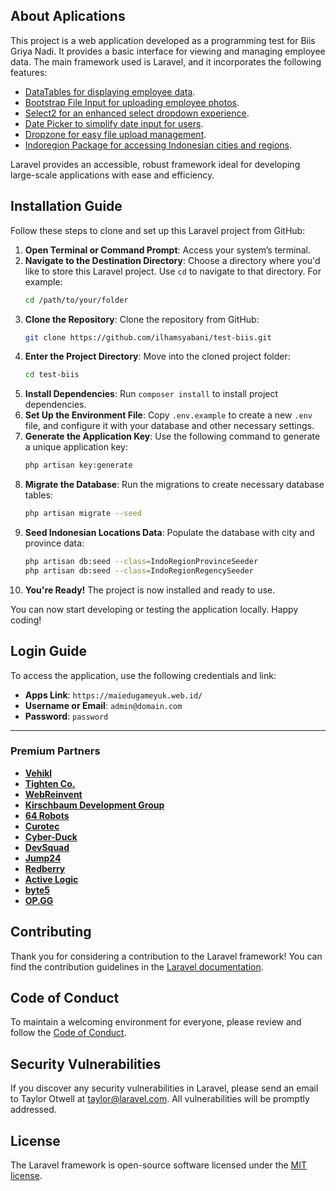 

## About Aplications

This project is a web application developed as a programming test for Biis Griya Nadi. It provides a basic interface for viewing and managing employee data. The main framework used is Laravel, and it incorporates the following features:

- [DataTables for displaying employee data](https://datatables.net/).
- [Bootstrap File Input for uploading employee photos](https://plugins.krajee.com/file-input).
- [Select2 for an enhanced select dropdown experience](https://select2.org/).
- [Date Picker to simplify date input for users](https://www.daterangepicker.com/).
- [Dropzone for easy file upload management](https://www.dropzone.dev/).
- [Indoregion Package for accessing Indonesian cities and regions](https://github.com/azishapidin/indoregion).

Laravel provides an accessible, robust framework ideal for developing large-scale applications with ease and efficiency.

## Installation Guide

Follow these steps to clone and set up this Laravel project from GitHub:

1. **Open Terminal or Command Prompt**: Access your system’s terminal.
2. **Navigate to the Destination Directory**: Choose a directory where you'd like to store this Laravel project. Use `cd` to navigate to that directory. For example:
   ```bash
   cd /path/to/your/folder
   ```
3. **Clone the Repository**: Clone the repository from GitHub:
   ```bash
   git clone https://github.com/ilhamsyabani/test-biis.git
   ```
4. **Enter the Project Directory**: Move into the cloned project folder:
   ```bash
   cd test-biis
   ```
5. **Install Dependencies**: Run `composer install` to install project dependencies.
6. **Set Up the Environment File**: Copy `.env.example` to create a new `.env` file, and configure it with your database and other necessary settings.
7. **Generate the Application Key**: Use the following command to generate a unique application key:
   ```bash
   php artisan key:generate
   ```
8. **Migrate the Database**: Run the migrations to create necessary database tables:
   ```bash
   php artisan migrate --seed
   ```
9. **Seed Indonesian Locations Data**: Populate the database with city and province data:
   ```bash
   php artisan db:seed --class=IndoRegionProvinceSeeder
   php artisan db:seed --class=IndoRegionRegencySeeder
   ```
10. **You're Ready!** The project is now installed and ready to use.

You can now start developing or testing the application locally. Happy coding!

## Login Guide

To access the application, use the following credentials and link:

- **Apps Link**: `https://maiedugameyuk.web.id/`
- **Username or Email**: `admin@domain.com`
- **Password**: `password`

---

### Premium Partners

- **[Vehikl](https://vehikl.com/)**
- **[Tighten Co.](https://tighten.co)**
- **[WebReinvent](https://webreinvent.com/)**
- **[Kirschbaum Development Group](https://kirschbaumdevelopment.com)**
- **[64 Robots](https://64robots.com)**
- **[Curotec](https://www.curotec.com/services/technologies/laravel/)**
- **[Cyber-Duck](https://cyber-duck.co.uk)**
- **[DevSquad](https://devsquad.com/hire-laravel-developers)**
- **[Jump24](https://jump24.co.uk)**
- **[Redberry](https://redberry.international/laravel/)**
- **[Active Logic](https://activelogic.com)**
- **[byte5](https://byte5.de)**
- **[OP.GG](https://op.gg)**

## Contributing

Thank you for considering a contribution to the Laravel framework! You can find the contribution guidelines in the [Laravel documentation](https://laravel.com/docs/contributions).

## Code of Conduct

To maintain a welcoming environment for everyone, please review and follow the [Code of Conduct](https://laravel.com/docs/contributions#code-of-conduct).

## Security Vulnerabilities

If you discover any security vulnerabilities in Laravel, please send an email to Taylor Otwell at [taylor@laravel.com](mailto:taylor@laravel.com). All vulnerabilities will be promptly addressed.

## License

The Laravel framework is open-source software licensed under the [MIT license](https://opensource.org/licenses/MIT).